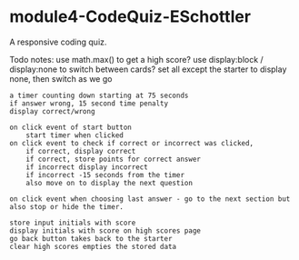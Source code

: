 # module4-CodeQuiz-ESchottler
A responsive coding quiz.


Todo notes: 
    use math.max() to get a high score?
    use display:block / display:none to switch between cards?
    set all except the starter to display none, then switch as we go
    

    a timer counting down starting at 75 seconds
    if answer wrong, 15 second time penalty
    display correct/wrong 

    on click event of start button
        start timer when clicked
    on click event to check if correct or incorrect was clicked,
        if correct, display correct 
        if correct, store points for correct answer 
        if incorrect display incorrect
        if incorrect -15 seconds from the timer
        also move on to display the next question

    on click event when choosing last answer - go to the next section but also stop or hide the timer.

    store input initials with score
    display initials with score on high scores page
    go back button takes back to the starter
    clear high scores empties the stored data

    
    
